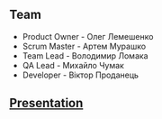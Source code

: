 ## Team

* Product Owner - Олег Лемешенко
* Scrum Master - Артем Мурашко
* Team Lead - Володимир Ломака
* QA Lead - Михайло Чумак
* Developer - Віктор Проданець

## [Presentation](https://docs.google.com/presentation/d/1R2RgzS-RcNa-v3ijMO645WiniEncFaU5sax8N8Vkasc/edit?usp=sharing)
